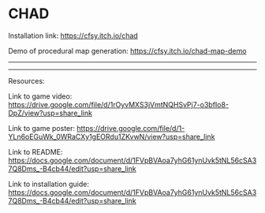# CHAD

Installation link: https://cfsy.itch.io/chad

Demo of procedural map generation: https://cfsy.itch.io/chad-map-demo

----------------------------------------------------------------------------
----------------------------------------------------------------------------

Resources:

Link to game video: https://drive.google.com/file/d/1rOyvMXS3jVmtNQHSvPj7-o3bfIo8-DpZ/view?usp=share_link

Link to game poster: https://drive.google.com/file/d/1-YLn6oEGuWk_0WRaCXy1gEORdu1ZKvwN/view?usp=share_link

Link to README: https://docs.google.com/document/d/1FVpBVAoa7yhG61ynUvk5tNL56cSA37Q8Dms_-B4cb44/edit?usp=share_link

Link to installation guide: https://docs.google.com/document/d/1FVpBVAoa7yhG61ynUvk5tNL56cSA37Q8Dms_-B4cb44/edit?usp=share_link
